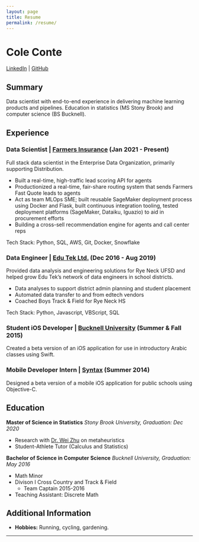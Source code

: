```yaml
---
layout: page
title: Resume
permalink: /resume/
---
```


# Cole Conte
[LinkedIn](https://www.linkedin.com/in/cole-conte-3b04b17a) | [GitHub](https://github.com/ColeConte)

## Summary
Data scientist with end-to-end experience in delivering machine learning products and pipelines. Education in statistics (MS Stony Brook) and computer science (BS Bucknell).

## Experience

### Data Scientist | [Farmers Insurance](https://www.farmers.com/) (Jan 2021 - Present)
Full stack data scientist in the Enterprise Data Organization, primarily supporting Distribution.
- Built a real-time, high-traffic lead scoring API for agents
- Productionized a real-time, fair-share routing system that sends Farmers Fast Quote leads to agents
- Act as team MLOps SME; built reusable SageMaker deployment process using Docker and Flask, built continuous integration tooling, tested deployment platforms (SageMaker, Dataiku, Iguazio) to aid in procurement efforts
- Building a cross-sell recommendation engine for agents and call center reps

Tech Stack: Python, SQL, AWS, Git, Docker, Snowflake


### Data Engineer | [Edu Tek Ltd.](https://www.edutekltd.com/) (Dec 2016 - Aug 2019)
Provided data analysis and engineering solutions for Rye Neck UFSD and helped grow Edu Tek’s network of data engineers in school districts.
- Data analyses to support district admin planning and student placement
- Automated data transfer to and from edtech vendors
- Coached Boys Track & Field for Rye Neck HS

Tech Stack: Python, Javascript, VBScript, SQL


### Student iOS Developer | [Bucknell University](https://www.bucknell.edu/) (Summer & Fall 2015)
Created a beta version of an iOS application for use in introductory Arabic classes using Swift.


### Mobile Developer Intern | [Syntax](https://www.syntaxny.com/) (Summer 2014)
Designed a beta version of a mobile iOS application for public schools using Objective-C.



## Education
**Master of Science in Statistics**
*Stony Brook University, Graduation: Dec 2020*
- Research with [Dr. Wei Zhu](https://www.ams.sunysb.edu/~zhu/wei/students.html) on metaheuristics
- Student-Athlete Tutor (Calculus and Statistics)

**Bachelor of Science in Computer Science**
*Bucknell University, Graduation: May 2016*
- Math Minor
- Divison I Cross Country and Track & Field
	- Team Captain 2015-2016
- Teaching Assistant: Discrete Math



## Additional Information
- **Hobbies:** Running, cycling, gardening.

---